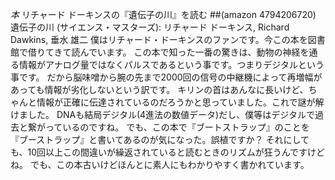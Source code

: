 *本* リチャード ドーキンスの『遺伝子の川』を読む
##(amazon 4794206720)  遺伝子の川 (サイエンス・マスターズ): リチャード ドーキンス, Richard Dawkins, 垂水 雄二
僕はリチャード・ドーキンスのファンです。今この本を図書館で借りてきて読んでいます。
この本で知った一番の驚きは、動物の神経を通る情報がアナログ量ではなくパルスであるという事です。つまりデジタルという事です。
だから脳味噌から腕の先まで2000回の信号の中継機によって再増幅があっても情報が劣化しないという訳です。
キリンの首はあんなに長いけど、ちゃんと情報が正確に伝達されているのだろうかと思っていました。これで謎が解けました。
DNAも結局デジタル(4進法の数値データ)だし、僕等はデジタルで過去と繋がっているのですね。
でも、この本で『ブートストラップ』のことを『ブーストラップ』と書いてあるのが気になった。誤植ですか？
それにしても、10回以上この間違いが繰返されていると読むときのリズムが狂うんですけどね。
でも、この本古いけどほんとに素人にもわかりやすく書かれています。
